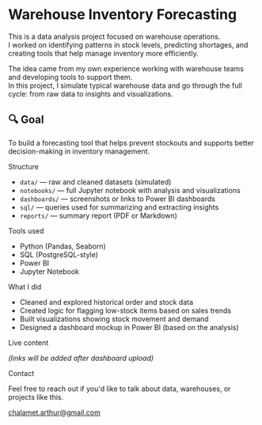 # Warehouse Inventory Forecasting

This is a data analysis project focused on warehouse operations.  
I worked on identifying patterns in stock levels, predicting shortages, and creating tools that help manage inventory more efficiently.

The idea came from my own experience working with warehouse teams and developing tools to support them.  
In this project, I simulate typical warehouse data and go through the full cycle: from raw data to insights and visualizations.

## 🔍 Goal

To build a forecasting tool that helps prevent stockouts and supports better decision-making in inventory management.

Structure

- `data/` — raw and cleaned datasets (simulated)
- `notebooks/` — full Jupyter notebook with analysis and visualizations
- `dashboards/` — screenshots or links to Power BI dashboards
- `sql/` — queries used for summarizing and extracting insights
- `reports/` — summary report (PDF or Markdown)

Tools used

- Python (Pandas, Seaborn)
- SQL (PostgreSQL-style)
- Power BI
- Jupyter Notebook

What I did

- Cleaned and explored historical order and stock data
- Created logic for flagging low-stock items based on sales trends
- Built visualizations showing stock movement and demand
- Designed a dashboard mockup in Power BI (based on the analysis)

Live content

_(links will be added after dashboard upload)_

Contact

Feel free to reach out if you'd like to talk about data, warehouses, or projects like this.

chalamet.arthur@gmail.com  
